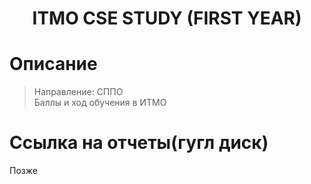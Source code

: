 <h1 align=center> ITMO CSE STUDY  (FIRST YEAR) </h1>

# Описание
> Направление: СППО  
> Баллы и ход обучения в ИТМО

# Ссылка на отчеты(гугл диск)
Позже